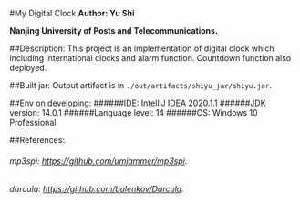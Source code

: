 #My Digital Clock
**Author: Yu Shi**

**Nanjing University of Posts and Telecommunications.**

##Description:
This project is an implementation of digital clock which including international clocks and
alarm function. Countdown function also deployed.

##Built jar:
Output artifact is in `./out/artifacts/shiyu_jar/shiyu.jar`.

##Env on developing:
######IDE:              IntelliJ IDEA 2020.1.1
######JDK               version: 14.0.1
######Language level:   14
######OS:               Windows 10 Professional





##References:
###### mp3spi:  https://github.com/umjammer/mp3spi.
###### darcula: https://github.com/bulenkov/Darcula.